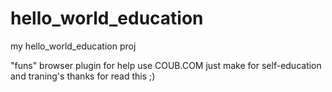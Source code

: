 # hello_world_education
my hello_world_education proj

"funs" browser plugin for help use COUB.COM
just make for self-education and traning's
thanks for read this ;)
